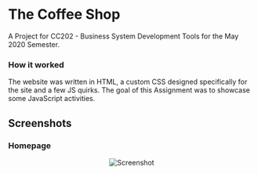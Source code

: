 
# The Coffee Shop
A Project for CC202 - Business System Development Tools for the May 2020 Semester.

### How it worked
The website was written in HTML, a custom CSS designed specifically for the site and a few JS quirks. The goal of this Assignment was to showcase some JavaScript activities. 

## Screenshots

### Homepage
<p align="center">
    <img src="https://user-images.githubusercontent.com/56671915/112279571-05454500-8cbf-11eb-9e55-2b1976280ed1.jpg" alt="Screenshot"/>
</p>
